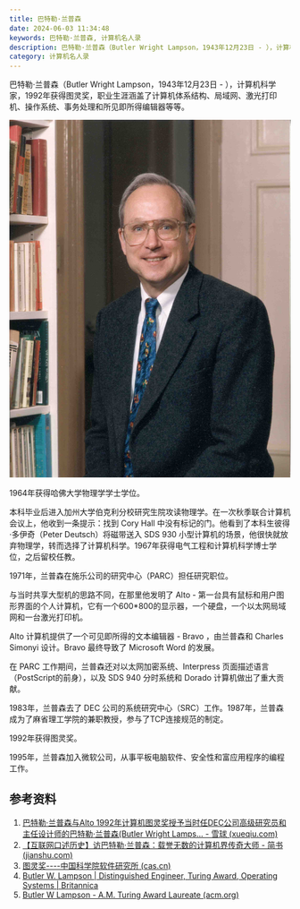 ```yaml
---
title: 巴特勒·兰普森
date: 2024-06-03 11:34:48
keywords: 巴特勒·兰普森, 计算机名人录
description: 巴特勒·兰普森（Butler Wright Lampson，1943年12月23日 - ），计算机科学家，1992年获得图灵奖，职业生涯涵盖了计算机体系结构、局域网、激光打印机、操作系统、事务处理和所见即所得编辑器等等。
category: 计算机名人录
---
```


巴特勒·兰普森（Butler Wright Lampson，1943年12月23日 - ），计算机科学家，1992年获得图灵奖，职业生涯涵盖了计算机体系结构、局域网、激光打印机、操作系统、事务处理和所见即所得编辑器等等。

![img](20240603-butler-wright-lampson/BWL1998.jpg)

1964年获得哈佛大学物理学学士学位。

本科毕业后进入加州大学伯克利分校研究生院攻读物理学。在一次秋季联合计算机会议上，他收到一条提示：找到 Cory Hall 中没有标记的门。他看到了本科生彼得·多伊奇（Peter Deutsch）将磁带送入 SDS 930 小型计算机的场景，他很快就放弃物理学，转而选择了计算机科学。1967年获得电气工程和计算机科学博士学位，之后留校任教。

1971年，兰普森在施乐公司的研究中心（PARC）担任研究职位。

与当时共享大型机的思路不同，在那里他发明了 Alto - 第一台具有鼠标和用户图形界面的个人计算机，它有一个600*800的显示器，一个硬盘，一个以太网局域网和一台激光打印机。

Alto 计算机提供了一个可见即所得的文本编辑器 - Bravo ，由兰普森和 Charles Simonyi 设计。Bravo 最终导致了 Microsoft Word 的发展。

在 PARC 工作期间，兰普森还对以太网加密系统、Interpress 页面描述语言（PostScript的前身），以及 SDS 940 分时系统和 Dorado 计算机做出了重大贡献。

1983年，兰普森去了  DEC 公司的系统研究中心（SRC）工作。1987年，兰普森成为了麻省理工学院的兼职教授，参与了TCP连接规范的制定。

1992年获得图灵奖。

1995年，兰普森加入微软公司，从事平板电脑软件、安全性和富应用程序的编程工作。

## 参考资料

1. [巴特勒·兰普森与Alto 1992年计算机图灵奖授予当时任DEC公司高级研究员和主任设计师的巴特勒·兰普森(Butler Wright Lamps... - 雪球 (xueqiu.com)](https://xueqiu.com/3993902801/85227557)
1. [【互联网口述历史】访巴特勒·兰普森：载誉无数的计算机界传奇大师 - 简书 (jianshu.com)](https://www.jianshu.com/p/aaaa91764ca3)
1. [图灵奖----中国科学院软件研究所 (cas.cn)](http://www.is.cas.cn/kxcb2016/kpwz_128238/201609/t20160923_4668200.html)
1. [Butler W. Lampson | Distinguished Engineer, Turing Award, Operating Systems | Britannica](https://www.britannica.com/biography/Butler-W-Lampson)
1. [Butler W Lampson - A.M. Turing Award Laureate (acm.org)](https://amturing.acm.org/award_winners/lampson_1142421.cfm)
